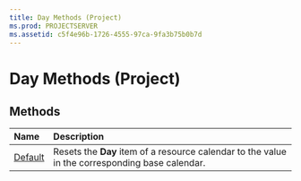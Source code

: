 ```yaml
---
title: Day Methods (Project)
ms.prod: PROJECTSERVER
ms.assetid: c5f4e96b-1726-4555-97ca-9fa3b75b0b7d
---
```



# Day Methods (Project)

## Methods



|**Name**|**Description**|
|:-----|:-----|
|[Default](day-default-method-project.md)|Resets the  **Day** item of a resource calendar to the value in the corresponding base calendar.|

